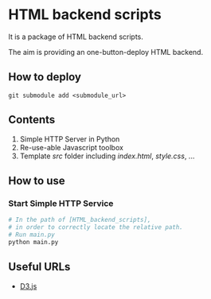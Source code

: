 # HTML backend scripts

It is a package of HTML backend scripts.

The aim is providing an one-button-deploy HTML backend.

## How to deploy

```shell
git submodule add <submodule_url>
```

## Contents

1. Simple HTTP Server in Python
2. Re-use-able Javascript toolbox
3. Template _src_ folder including _index.html_, _style.css_, ...

## How to use

### Start Simple HTTP Service

```python
# In the path of [HTML_backend_scripts],
# in order to correctly locate the relative path.
# Run main.py
python main.py
```

## Useful URLs

- [D3.js](https://d3js.org)
